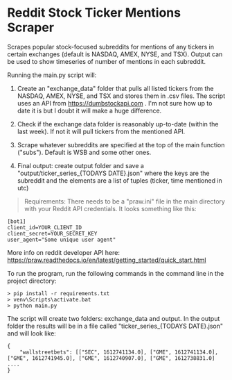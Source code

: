 # Reddit Stock Ticker Mentions Scraper
Scrapes popular stock-focused subreddits for mentions of any tickers in certain exchanges (default is NASDAQ, AMEX, NYSE, and TSX). Output can be used to show timeseries of number of mentions in each subreddit.

Running the main.py script will:

1. Create an "exchange_data" folder that pulls all listed tickers from the NASDAQ, AMEX, NYSE, and TSX and stores them in .csv files. The script uses an API from https://dumbstockapi.com . I'm not sure how up to date it is but I doubt it will make a huge difference. 

2. Check if the exchange data folder is reasonably up-to-date (within the last week). If not it will pull tickers from the mentioned API.

3. Scrape whatever subreddits are specified at the top of the main function ("subs"). Default is WSB and some other
ones. 

4. Final output: create output folder and save a "output/ticker_series_{TODAYS DATE}.json" where the keys are the subreddit and the elements are a list of tuples (ticker, time mentioned in utc)


> Requirements:
> There needs to be a "praw.ini" file in the main directory with your Reddit API credentials. It looks something like this:

```
[bot1]
client_id=YOUR_CLIENT_ID 
client_secret=YOUR_SECRET_KEY 
user_agent="Some unique user agent" 
```

More info on reddit developer API here: https://praw.readthedocs.io/en/latest/getting_started/quick_start.html 


To run the program, run the following commands in the command line in the project directory:
```
> pip install -r requirements.txt
> venv\Scripts\activate.bat 
> python main.py
```

The script will create two folders: exchange_data and output. In the output folder the results will be in a file called "ticker_series_{TODAYS DATE}.json" and will look like:

```
{
    "wallstreetbets": [["SEC", 1612741134.0], ["GME", 1612741134.0], ["GME", 1612741945.0], ["GME", 1612740907.0], ["GME", 1612738831.0] ....
}
```
